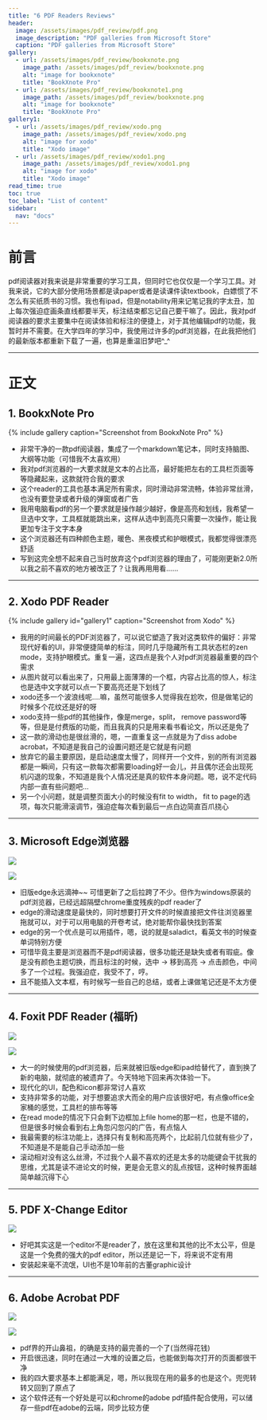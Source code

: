```yaml
---
title: "6 PDF Readers Reviews"
header:
  image: /assets/images/pdf_review/pdf.png
  image_description: "PDF galleries from Microsoft Store"
  caption: "PDF galleries from Microsoft Store"
gallery:
  - url: /assets/images/pdf_review/bookxnote.png
    image_path: /assets/images/pdf_review/bookxnote.png
    alt: "image for bookxnote"
    title: "BookXnote Pro"
  - url: /assets/images/pdf_review/bookxnote1.png
    image_path: /assets/images/pdf_review/bookxnote.png
    alt: "image for bookxnote"
    title: "BookXnote Pro"
gallery1:
  - url: /assets/images/pdf_review/xodo.png
    image_path: /assets/images/pdf_review/xodo.png
    alt: "image for xodo"
    title: "Xodo image"
  - url: /assets/images/pdf_review/xodo1.png
    image_path: /assets/images/pdf_review/xodo1.png
    alt: "image for xodo"
    title: "Xodo image"
read_time: true
toc: true
toc_label: "List of content"
sidebar:
  nav: "docs"
---
```


# 前言

pdf阅读器对我来说是非常重要的学习工具，但同时它也仅仅是一个学习工具。对我来说，它的大部分使用场景都是读paper或者是读课件读textbook，白嫖惯了不怎么有买纸质书的习惯。我也有ipad，但是notability用来记笔记我的字太丑，加上每次强迫症画条直线都要半天，标注结束都忘记自己要干嘛了。因此，我对pdf阅读器的要求主要集中在阅读体验和标注的便捷上，对于其他编辑pdf的功能，我暂时并不需要。在大学四年的学习中，我使用过许多的pdf浏览器，在此我把他们的最新版本都重新下载了一遍，也算是重温旧梦吧^_^

---

# 正文

## 1. BookxNote Pro

{% include gallery caption="Screenshot from BookxNote Pro" %}

- 非常干净的一款pdf阅读器，集成了一个markdown笔记本，同时支持脑图、大纲等功能（可惜我不太喜欢用）
- 我对pdf浏览器的一大要求就是文本的占比高，最好能把左右的工具栏页面等等隐藏起来，这款就符合我的要求
- 这个reader的工具也基本满足所有需求，同时滑动非常流畅，体验非常丝滑，也没有要登录或者升级的弹窗或者广告
- 我用电脑看pdf的另一个要求就是操作越少越好，像是高亮和划线，我希望一旦选中文字，工具框就能跳出来，这样从选中到高亮只需要一次操作，能让我更加专注于文字本身
- 这个浏览器还有四种颜色主题，暖色、黑夜模式和护眼模式，我都觉得很漂亮舒适
- 写到这完全想不起来自己当时放弃这个pdf浏览器的理由了，可能刚更新2.0所以我之前不喜欢的地方被改正了？让我再用用看......

---

## 2. Xodo PDF Reader

{% include gallery id="gallery1" caption="Screenshot from Xodo" %}

- 我用的时间最长的PDF浏览器了，可以说它塑造了我对这类软件的偏好：非常现代好看的UI，非常便捷简单的标注，同时几乎隐藏所有工具状态栏的zen mode，支持护眼模式。重复一遍，这四点是我个人对pdf浏览器最重要的四个需求
- 从图片就可以看出来了，只用最上面薄薄的一个框，内容占比高的惊人，标注也是选中文字就可以点一下要高亮还是下划线了
- xodo还多一个波浪线呢....嘛，虽然可能很多人觉得我在尬吹，但是做笔记的时候多个花纹还是好的呀
- xodo支持一些pdf的其他操作，像是merge，split， remove password等等，但是是付费版的功能，而且我真的只是用来看书看论文，所以还是免了
- 这一款的滑动也是很丝滑的，嗯，一直重复这一点就是为了diss adobe acrobat，不知道是我自己的设置问题还是它就是有问题
- 放弃它的最主要原因，是启动速度太慢了，同样开一个文件，别的所有浏览器都是一瞬间，只有这一款每次都需要loading好一会儿，并且偶尔还会出现死机闪退的现象，不知道是我个人情况还是真的软件本身问题。嗯，说不定代码内部一直有些问题吧...
- 另一个小问题，就是调整页面大小的时候没有fit to width， fit to page的选项，每次只能滑滚调节，强迫症每次看到最后一点白边简直百爪挠心

---

## 3. Microsoft Edge浏览器

![](\assets\images\pdf_review\edge.png)

![](\assets\images\pdf_review\edge1.png)

- 旧版edge永远滴神~~ 可惜更新了之后拉跨了不少。但作为windows原装的pdf浏览器，已经远超隔壁chrome重度残疾的pdf reader了
- edge的滑动速度是最快的，同时想要打开文件的时候直接把文件往浏览器里拖就可以，对于可以用电脑的开卷考试，绝对能帮你最快找到答案
- edge的另一个优点是可以用插件，嗯，说的就是saladict，看英文书的时候查单词特别方便
- 可惜毕竟主要是浏览器而不是pdf阅读器，很多功能还是缺失或者有瑕疵。像是没有颜色主题切换，而且标注的时候，选中 -> 移到高亮 -> 点击颜色，中间多了一个过程。我强迫症，我受不了，哼。
- 且不能插入文本框，有时候写一些自己的总结，或者上课做笔记还是不太方便

---

## 4. Foxit PDF Reader (福昕)

![](\assets\images\pdf_review\foxit.png)

![](\assets\images\pdf_review\foxit1.png)

- 大一的时候使用的pdf浏览器，后来就被旧版edge和ipad给替代了，直到换了新的电脑，就彻底的被遗弃了。今天特地下回来再次体验一下。
- 现代化的UI，配色和icon都非常讨人喜欢
- 支持非常多的功能，对于想要追求大而全的用户应该很好吧，有点像office全家桶的感觉，工具栏的排布等等
- 在read mode的情况下只会剩下边框加上file home的那一栏，也是不错的，但是很多时候会看到右上角忽闪忽闪的广告，有点恼人
- 我最需要的标注功能上，选择只有复制和高亮两个，比起前几位就有些少了，不知道是不是能自己手动添加一些
- 滚动相对没有这么丝滑，不过我个人最不喜欢的还是太多的功能键会干扰我的思维，尤其是读不进论文的时候，更是会无意义的乱点按钮，这种时候界面越简单越沉得下心

---

## 5. PDF X-Change Editor

![](\assets\images\pdf_review\xchange.png)

- 好吧其实这是一个editor不是reader了，放在这里和其他的比不太公平，但是这是一个免费的强大的pdf editor，所以还是记一下，将来说不定有用
- 安装起来毫不流氓，UI也不是10年前的古董graphic设计

---

## 6. Adobe Acrobat PDF

![](\assets\images\pdf_review\adobe.png)

![](\assets\images\pdf_review\adobe1.png)

- pdf界的开山鼻祖，的确是支持的最完善的一个了(当然得花钱)
- 开启很迅速，同时在通过一大堆的设置之后，也能做到每次打开的页面都很干净
- 我的四大要求基本上都能满足，嗯，所以我现在用的最多的也是这个。兜兜转转又回到了原点了
- 这个软件还有一个好处是可以和chrome的adobe pdf插件配合使用，可以储存一些pdf在adobe的云端，同步比较方便
